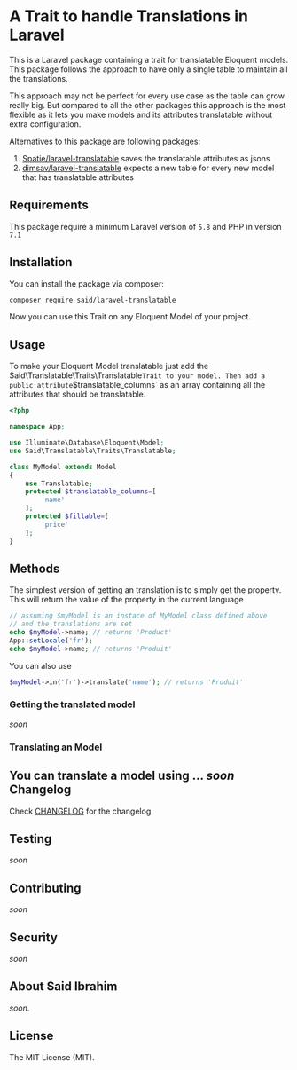 A Trait to handle Translations in Laravel
===
This is a Laravel package containing a trait for translatable Eloquent models. This package follows
the approach to have only a single table to maintain all the translations.

This approach may not be perfect for every use case as the table can grow really big. But compared to all the
other packages this approach is the most flexible as it lets you make models and its attributes translatable
without extra configuration.

Alternatives to this package are following packages:

1. [Spatie/laravel-translatable](https://github.com/spatie/laravel-translatable) saves the translatable
attributes as jsons
2. [dimsav/laravel-translatable](https://github.com/dimsav/laravel-translatable) expects a new table for
every new model that has translatable attributes

## Requirements

This package require a minimum Laravel version of `5.8` and PHP in version `7.1`

Installation
---
You can install the package via composer:

```bash
composer require said/laravel-translatable
```

Now you can use this Trait on any Eloquent Model of your project.

Usage
---

To make your Eloquent Model translatable just add the Said\Translatable\Traits\Translatable` Trait to your model.
Then add a public attribute `$translatable_columns` as an array containing all the attributes that should be translatable.

```php
<?php

namespace App;

use Illuminate\Database\Eloquent\Model;
use Said\Translatable\Traits\Translatable;

class MyModel extends Model
{
    use Translatable;
    protected $translatable_columns=[
        'name'
    ];
    protected $fillable=[
        'price'
    ];
}
```

Methods
---

The simplest version of getting an translation is to simply get the property. This will return the value of
the property in the current language

```php
// assuming $myModel is an instace of MyModel class defined above
// and the translations are set
echo $myModel->name; // returns 'Product'
App::setLocale('fr');
echo $myModel->name; // returns 'Produit'
```

You can also use

```php
$myModel->in('fr')->translate('name'); // returns 'Produit'
```

### Getting the translated model
*soon*

### Translating an Model

You can translate a model using ...
*soon*
Changelog
---
Check [CHANGELOG](CHANGELOG.md) for the changelog

Testing
---
*soon*
    
Contributing
---
*soon*

Security
---
*soon*

About Said Ibrahim
---
*soon*.

License
---
The MIT License (MIT).
